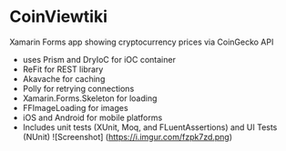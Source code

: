 # CoinViewtiki
Xamarin Forms app showing cryptocurrency prices via CoinGecko API
- uses Prism and DryIoC for iOC container
- ReFit for REST library
- Akavache for caching
- Polly for retrying connections
- Xamarin.Forms.Skeleton for loading
- FFImageLoading for images
- iOS and Android for mobile platforms
- Includes unit tests (XUnit, Moq, and FLuentAssertions) and UI Tests (NUnit)
![Screenshot]
(https://i.imgur.com/fzpk7zd.png)
